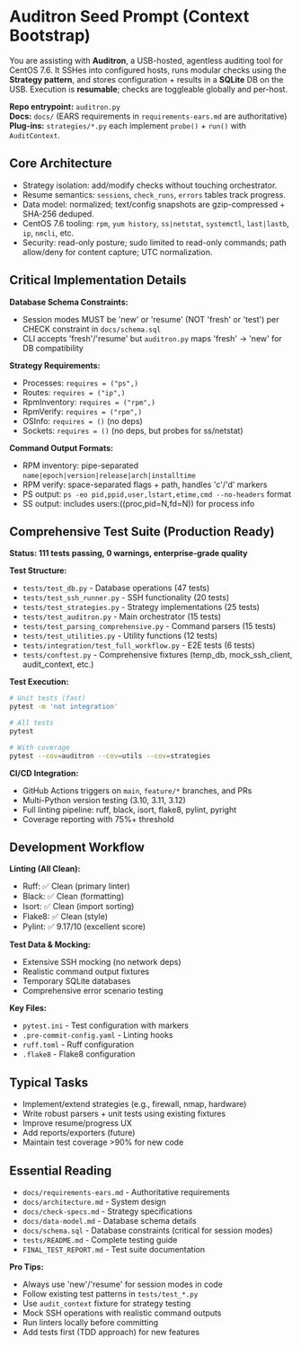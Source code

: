 # Auditron Seed Prompt (Context Bootstrap)

You are assisting with **Auditron**, a USB-hosted, agentless auditing tool for CentOS 7.6. It SSHes into configured hosts, runs modular checks using the **Strategy pattern**, and stores configuration + results in a **SQLite** DB on the USB. Execution is **resumable**; checks are toggleable globally and per-host.

**Repo entrypoint:** `auditron.py`  
**Docs:** `docs/` (EARS requirements in `requirements-ears.md` are authoritative)  
**Plug-ins:** `strategies/*.py` each implement `probe()` + `run()` with `AuditContext`.

## Core Architecture
- Strategy isolation: add/modify checks without touching orchestrator.
- Resume semantics: `sessions`, `check_runs`, `errors` tables track progress.
- Data model: normalized; text/config snapshots are gzip-compressed + SHA-256 deduped.
- CentOS 7.6 tooling: `rpm`, `yum history`, `ss|netstat`, `systemctl`, `last|lastb`, `ip`, `nmcli`, etc.
- Security: read-only posture; sudo limited to read-only commands; path allow/deny for content capture; UTC normalization.

## Critical Implementation Details
**Database Schema Constraints:**
- Session modes MUST be 'new' or 'resume' (NOT 'fresh' or 'test') per CHECK constraint in `docs/schema.sql`
- CLI accepts 'fresh'/'resume' but `auditron.py` maps 'fresh' → 'new' for DB compatibility

**Strategy Requirements:**
- Processes: `requires = ("ps",)`
- Routes: `requires = ("ip",)` 
- RpmInventory: `requires = ("rpm",)`
- RpmVerify: `requires = ("rpm",)`
- OSInfo: `requires = ()` (no deps)
- Sockets: `requires = ()` (no deps, but probes for ss/netstat)

**Command Output Formats:**
- RPM inventory: pipe-separated `name|epoch|version|release|arch|installtime`
- RPM verify: space-separated flags + path, handles 'c'/'d' markers
- PS output: `ps -eo pid,ppid,user,lstart,etime,cmd --no-headers` format
- SS output: includes users:((proc,pid=N,fd=N)) for process info

## Comprehensive Test Suite (Production Ready)
**Status: 111 tests passing, 0 warnings, enterprise-grade quality**

**Test Structure:**
- `tests/test_db.py` - Database operations (47 tests)
- `tests/test_ssh_runner.py` - SSH functionality (20 tests) 
- `tests/test_strategies.py` - Strategy implementations (25 tests)
- `tests/test_auditron.py` - Main orchestrator (15 tests)
- `tests/test_parsing_comprehensive.py` - Command parsers (15 tests)
- `tests/test_utilities.py` - Utility functions (12 tests)
- `tests/integration/test_full_workflow.py` - E2E tests (6 tests)
- `tests/conftest.py` - Comprehensive fixtures (temp_db, mock_ssh_client, audit_context, etc.)

**Test Execution:**
```bash
# Unit tests (fast)
pytest -m 'not integration'

# All tests  
pytest

# With coverage
pytest --cov=auditron --cov=utils --cov=strategies
```

**CI/CD Integration:**
- GitHub Actions triggers on `main`, `feature/*` branches, and PRs
- Multi-Python version testing (3.10, 3.11, 3.12)
- Full linting pipeline: ruff, black, isort, flake8, pylint, pyright
- Coverage reporting with 75%+ threshold

## Development Workflow
**Linting (All Clean):**
- Ruff: ✅ Clean (primary linter)
- Black: ✅ Clean (formatting)
- Isort: ✅ Clean (import sorting) 
- Flake8: ✅ Clean (style)
- Pylint: ✅ 9.17/10 (excellent score)

**Test Data & Mocking:**
- Extensive SSH mocking (no network deps)
- Realistic command output fixtures
- Temporary SQLite databases
- Comprehensive error scenario testing

**Key Files:**
- `pytest.ini` - Test configuration with markers
- `.pre-commit-config.yaml` - Linting hooks
- `ruff.toml` - Ruff configuration  
- `.flake8` - Flake8 configuration

## Typical Tasks
- Implement/extend strategies (e.g., firewall, nmap, hardware)
- Write robust parsers + unit tests using existing fixtures
- Improve resume/progress UX
- Add reports/exporters (future)
- Maintain test coverage >90% for new code

## Essential Reading
- `docs/requirements-ears.md` - Authoritative requirements
- `docs/architecture.md` - System design
- `docs/check-specs.md` - Strategy specifications  
- `docs/data-model.md` - Database schema details
- `docs/schema.sql` - Database constraints (critical for session modes)
- `tests/README.md` - Complete testing guide
- `FINAL_TEST_REPORT.md` - Test suite documentation

**Pro Tips:**
- Always use 'new'/'resume' for session modes in code
- Follow existing test patterns in `tests/test_*.py`
- Use `audit_context` fixture for strategy testing
- Mock SSH operations with realistic command outputs
- Run linters locally before committing
- Add tests first (TDD approach) for new features
